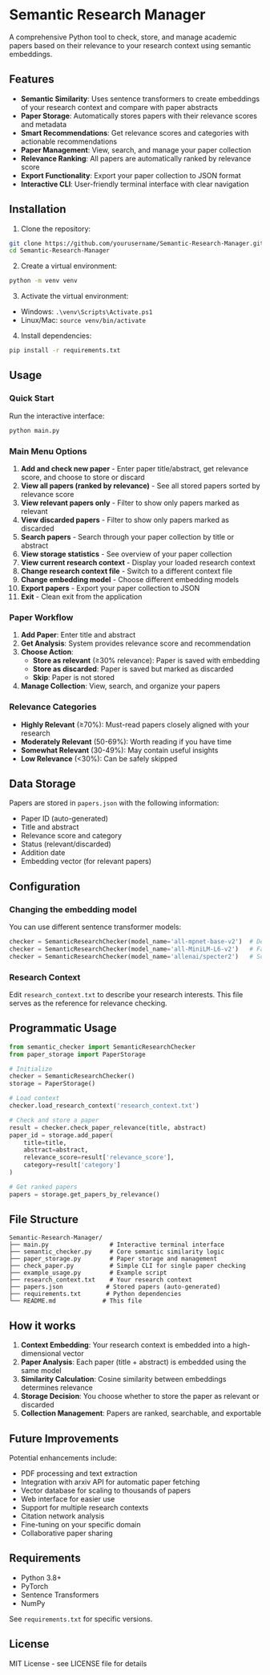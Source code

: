 # Semantic Research Manager

A comprehensive Python tool to check, store, and manage academic papers based on their relevance to your research context using semantic embeddings.

## Features

- **Semantic Similarity**: Uses sentence transformers to create embeddings of your research context and compare with paper abstracts
- **Paper Storage**: Automatically stores papers with their relevance scores and metadata
- **Smart Recommendations**: Get relevance scores and categories with actionable recommendations
- **Paper Management**: View, search, and manage your paper collection
- **Relevance Ranking**: All papers are automatically ranked by relevance score
- **Export Functionality**: Export your paper collection to JSON format
- **Interactive CLI**: User-friendly terminal interface with clear navigation

## Installation

1. Clone the repository:
```bash
git clone https://github.com/yourusername/Semantic-Research-Manager.git
cd Semantic-Research-Manager
```

2. Create a virtual environment:
```bash
python -m venv venv
```

3. Activate the virtual environment:
- Windows: `.\venv\Scripts\Activate.ps1`
- Linux/Mac: `source venv/bin/activate`

4. Install dependencies:
```bash
pip install -r requirements.txt
```

## Usage

### Quick Start

Run the interactive interface:
```bash
python main.py
```

### Main Menu Options

1. **Add and check new paper** - Enter paper title/abstract, get relevance score, and choose to store or discard
2. **View all papers (ranked by relevance)** - See all stored papers sorted by relevance score
3. **View relevant papers only** - Filter to show only papers marked as relevant
4. **View discarded papers** - Filter to show only papers marked as discarded
5. **Search papers** - Search through your paper collection by title or abstract
6. **View storage statistics** - See overview of your paper collection
7. **View current research context** - Display your loaded research context
8. **Change research context file** - Switch to a different context file
9. **Change embedding model** - Choose different embedding models
10. **Export papers** - Export your paper collection to JSON
11. **Exit** - Clean exit from the application

### Paper Workflow

1. **Add Paper**: Enter title and abstract
2. **Get Analysis**: System provides relevance score and recommendation
3. **Choose Action**:
   - **Store as relevant** (≥30% relevance): Paper is saved with embedding
   - **Store as discarded**: Paper is saved but marked as discarded
   - **Skip**: Paper is not stored
4. **Manage Collection**: View, search, and organize your papers

### Relevance Categories

- **Highly Relevant** (≥70%): Must-read papers closely aligned with your research
- **Moderately Relevant** (50-69%): Worth reading if you have time
- **Somewhat Relevant** (30-49%): May contain useful insights
- **Low Relevance** (<30%): Can be safely skipped

## Data Storage

Papers are stored in `papers.json` with the following information:
- Paper ID (auto-generated)
- Title and abstract
- Relevance score and category
- Status (relevant/discarded)
- Addition date
- Embedding vector (for relevant papers)

## Configuration

### Changing the embedding model

You can use different sentence transformer models:

```python
checker = SemanticResearchChecker(model_name='all-mpnet-base-v2')  # Default, balanced
checker = SemanticResearchChecker(model_name='all-MiniLM-L6-v2')   # Faster, less accurate
checker = SemanticResearchChecker(model_name='allenai/specter2')   # Scientific text optimized
```

### Research Context

Edit `research_context.txt` to describe your research interests. This file serves as the reference for relevance checking.

## Programmatic Usage

```python
from semantic_checker import SemanticResearchChecker
from paper_storage import PaperStorage

# Initialize
checker = SemanticResearchChecker()
storage = PaperStorage()

# Load context
checker.load_research_context('research_context.txt')

# Check and store a paper
result = checker.check_paper_relevance(title, abstract)
paper_id = storage.add_paper(
    title=title,
    abstract=abstract,
    relevance_score=result['relevance_score'],
    category=result['category']
)

# Get ranked papers
papers = storage.get_papers_by_relevance()
```

## File Structure

```
Semantic-Research-Manager/
├── main.py                 # Interactive terminal interface
├── semantic_checker.py     # Core semantic similarity logic
├── paper_storage.py        # Paper storage and management
├── check_paper.py          # Simple CLI for single paper checking
├── example_usage.py        # Example script
├── research_context.txt    # Your research context
├── papers.json            # Stored papers (auto-generated)
├── requirements.txt       # Python dependencies
└── README.md             # This file
```

## How it works

1. **Context Embedding**: Your research context is embedded into a high-dimensional vector
2. **Paper Analysis**: Each paper (title + abstract) is embedded using the same model
3. **Similarity Calculation**: Cosine similarity between embeddings determines relevance
4. **Storage Decision**: You choose whether to store the paper as relevant or discarded
5. **Collection Management**: Papers are ranked, searchable, and exportable

## Future Improvements

Potential enhancements include:

- PDF processing and text extraction
- Integration with arxiv API for automatic paper fetching
- Vector database for scaling to thousands of papers
- Web interface for easier use
- Support for multiple research contexts
- Citation network analysis
- Fine-tuning on your specific domain
- Collaborative paper sharing

## Requirements

- Python 3.8+
- PyTorch
- Sentence Transformers
- NumPy

See `requirements.txt` for specific versions.

## License

MIT License - see LICENSE file for details
